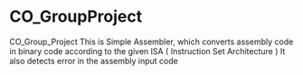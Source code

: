 # CO_GroupProject
CO_Group_Project
This is Simple Assembler, which converts assembly code in binary code according to the given ISA ( Instruction Set Architecture )
It also detects error in the assembly input code
